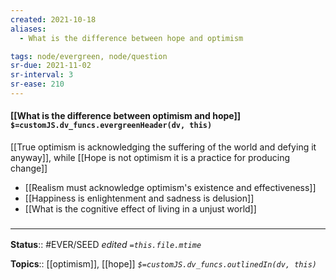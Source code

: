 ```yaml
---
created: 2021-10-18
aliases:
  - What is the difference between hope and optimism

tags: node/evergreen, node/question
sr-due: 2021-11-02
sr-interval: 3
sr-ease: 210
---
```

#### [[What is the difference between optimism and hope]] `$=customJS.dv_funcs.evergreenHeader(dv, this)`

[[True optimism is acknowledging the suffering of the world and defying it anyway]], while [[Hope is not optimism it is a practice for producing change]]

- [[Realism must acknowledge optimism's existence and effectiveness]]
- [[Happiness is enlightenment and sadness is delusion]]
- [[What is the cognitive effect of living in a unjust world]]

### <hr class="footnote"/>

**Status**:: #EVER/SEED
*edited `=this.file.mtime`*

**Topics**:: [[optimism]], [[hope]]
*`$=customJS.dv_funcs.outlinedIn(dv, this)`*


